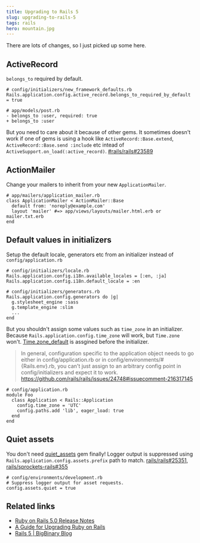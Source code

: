 ```yaml
---
title: Upgrading to Rails 5
slug: upgrading-to-rails-5
tags: rails
hero: mountain.jpg
---
```


There are lots of changes, so I just picked up some here.

## ActiveRecord

`belongs_to` required by default.

```
# config/initializers/new_framework_defaults.rb
Rails.application.config.active_record.belongs_to_required_by_default = true

# app/models/post.rb
- belongs_to :user, required: true
+ belongs_to :user
```

But you need to care about it because of other gems. It sometimes doesn't work if one of gems is using a hook like `ActiveRecord::Base.extend`, `ActiveRecord::Base.send :include` etc intead of `ActiveSupport.on_load(:active_record)`.
[#rails/rails#23589](https://github.com/rails/rails/issues/23589)

## ActionMailer

Change your mailers to inherit from your new `ApplicationMailer`.

```
# app/mailers/application_mailer.rb
class ApplicationMailer < ActionMailer::Base
  default from: 'noreply@example.com'
  layout 'mailer' #=> app/views/layouts/mailer.html.erb or mailer.txt.erb
end
```

## Default values in initializers

Setup the default locale, generators etc from an initializer instead of `config/application.rb`

```
# config/initializers/locale.rb
Rails.application.config.i18n.available_locales = [:en, :ja]
Rails.application.config.i18n.default_locale = :en

# config/initializers/generators.rb
Rails.application.config.generators do |g|
  g.stylesheet_engine :sass
  g.template_engine :slim
  ...
end
```

But you shouldn't assign some values such as `time_zone` in an initializer. Because `Rails.application.config.time_zone` will work, but `Time.zone` won't. [Time.zone_default](https://github.com/rails/rails/blob/791bdf6fb350b5cb272e4277c1b2b3d04beb7a35/activesupport/lib/active_support/railtie.rb#L25) is assgined before the initializer.

> In general, configuration specific to the application object needs to go either in config/application.rb or in config/environments/#{Rails.env}.rb, you can't just assign to an arbitrary config point in config/initializers and expect it to work.
https://github.com/rails/rails/issues/24748#issuecomment-216317145

```
# config/application.rb
module Foo
  class Application < Rails::Application
    config.time_zone = 'UTC'
    config.paths.add 'lib', eager_load: true
  end
end
```

## Quiet assets

You don't need [quiet_assets](https://github.com/evrone/quiet_assets) gem finally! Logger output is suppressed using `Rails.application.config.assets.prefix` path to match.
[rails/rails#25351](https://github.com/rails/rails/pull/25351), [rails/sprockets-rails#355](https://github.com/rails/sprockets-rails/pull/355/files)

```
# config/environments/development.rb
# Suppress logger output for asset requests.
config.assets.quiet = true
```

## Related links

- [Ruby on Rails 5.0 Release Notes](http://guides.rubyonrails.org/5_0_release_notes.html)
- [A Guide for Upgrading Ruby on Rails](http://guides.rubyonrails.org/upgrading_ruby_on_rails.html)
- [Rails 5 | BigBinary Blog](http://blog.bigbinary.com/categories/Rails-5/)

